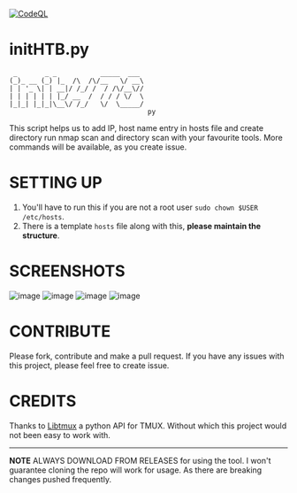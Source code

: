 [![CodeQL](https://github.com/cognizance-amrita/initHTB.py/actions/workflows/codeql-analysis.yml/badge.svg)](https://github.com/cognizance-amrita/initHTB.py/actions/workflows/codeql-analysis.yml)
# initHTB.py

```
 _       _ _           _____  ___ 
(_)_ __ (_) |_  /\  /\/__   \/ __\
| | '_ \| | __|/ /_/ /  / /\/__\//
| | | | | | |_/ __  /  / / / \/  \
|_|_| |_|_|\__\/ /_/   \/  \_____/              
                                   py
```


This script helps us to add IP, host name entry in hosts file and create directory run nmap scan and directory scan with your favourite tools. 
More commands will be available, as you create issue.

# SETTING UP

1. You'll have to run this if you are not a root user `sudo chown $USER /etc/hosts`.
2. There is a template `hosts` file along with this, **please maintain the structure**.

# SCREENSHOTS

![image](https://user-images.githubusercontent.com/47889755/134817046-3dc10a9a-f35b-4bff-9a06-bb5c4bbfe878.png)
![image](https://user-images.githubusercontent.com/47889755/134817067-008aa46a-2f54-4c26-9283-92daf7882ba5.png)
![image](https://user-images.githubusercontent.com/47889755/134817077-217372dd-8693-442e-86db-3772c997adbd.png)
![image](https://user-images.githubusercontent.com/47889755/134817079-07f3fa56-7590-4d26-b986-44f37838b12f.png)


# CONTRIBUTE

Please fork, contribute and make a pull request. If you have any issues with this project, please feel free to create issue.


# CREDITS

Thanks to [Libtmux](https://github.com/tmux-python/libtmux) a python API for TMUX. Without which this project would not been easy to work with.


---

**NOTE** ALWAYS DOWNLOAD FROM RELEASES for using the tool. I won't guarantee cloning the repo will work for usage. As there are breaking changes pushed frequently. 

